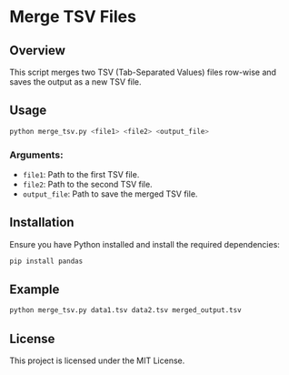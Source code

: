 # Merge TSV Files

## Overview
This script merges two TSV (Tab-Separated Values) files row-wise and saves the output as a new TSV file.

## Usage
```sh
python merge_tsv.py <file1> <file2> <output_file>
```

### Arguments:
- `file1`: Path to the first TSV file.
- `file2`: Path to the second TSV file.
- `output_file`: Path to save the merged TSV file.

## Installation
Ensure you have Python installed and install the required dependencies:
```sh
pip install pandas
```

## Example
```sh
python merge_tsv.py data1.tsv data2.tsv merged_output.tsv
```

## License
This project is licensed under the MIT License.

